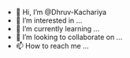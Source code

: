 - 👋 Hi, I’m @Dhruv-Kachariya
- 👀 I’m interested in ...
- 🌱 I’m currently learning ...
- 💞️ I’m looking to collaborate on ...
- 📫 How to reach me ...

<!---
Dhruv-Kachariya/Dhruv-Kachariya is a ✨ special ✨ repository because its `README.md` (this file) appears on your GitHub profile.
You can click the Preview link to take a look at your changes.
--->

